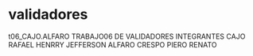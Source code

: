 # validadores
t06_CAJO.ALFARO
TRABAJO06 DE VALIDADORES
INTEGRANTES
CAJO RAFAEL HENRRY JEFFERSON
ALFARO CRESPO PIERO RENATO
